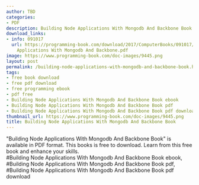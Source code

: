 ```yaml
---
author: TBD
categories:
- PDF
description: Building Node Applications With Mongodb And Backbone Book
download_links:
- info: 091017
  url: https://programming-book.com/download/2017/ComputerBooks/091017/Building Node
    Applications With Mongodb And Backbone.pdf
image: https://www.programming-book.com/doc-images/9445.png
layout: post
permalink: /building-node-applications-with-mongodb-and-backbone-book.html
tags:
- free book download
- free pdf download
- free programming ebook
- pdf free
- Building Node Applications With Mongodb And Backbone Book ebook
- Building Node Applications With Mongodb And Backbone Book pdf
- Building Node Applications With Mongodb And Backbone Book pdf download
thumbnail_url: https://www.programming-book.com/doc-images/9445.png
title: Building Node Applications With Mongodb And Backbone Book
---
```


 
<div class="item-desc text-justify">
  "Building Node Applications With Mongodb And Backbone Book" is available in PDF format. This books is free to download. Learn from this free book and enhance your skills.
  <br>
  #Building Node Applications With Mongodb And Backbone Book ebook, #Building Node Applications With Mongodb And Backbone Book pdf, #Building Node Applications With Mongodb And Backbone Book pdf download
</div>